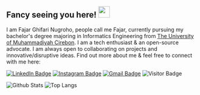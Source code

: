 ## Fancy seeing you here! <img src="https://raw.githubusercontent.com/fajarghifar/fajarghifar/master/wave.gif" width="30px">

I am Fajar Ghifari Nugroho, people call me Fajar, currently pursuing my bachelor's degree majoring in Informatics Engineering from [The University of Muhammadiyah Cirebon](https://www.umc.ac.id/). I am a tech enthusiast & an open-source advocate. I am always open to collaborating on projects and innovative/disruptive ideas. Find out more about me & feel free to connect with me here:


[![LinkedIn Badge](https://img.shields.io/badge/-FajarGhifari-blue?style=flat-square&logo=Linkedin&logoColor=white&link=https://www.linkedin.com/in/fajar-ghifari-nugroho/)](https://www.linkedin.com/in/fajar-ghifari-nugroho/)
[![Instagram Badge](https://img.shields.io/badge/-fajarghifar-DD2A7B?style=flat-square&logo=instagram&logoColor=white&link=https://www.instagram.com/fajarghifar)](https://www.instagram.com/fajarghifar)
[![Gmail Badge](https://img.shields.io/badge/-fajarghifari3@gmail.com-EA4335?style=flat-square&logo=Gmail&logoColor=white&link=mailto:fajarghifari3@gmail.com)](mailto:fajarghifari3@gmail.com)
![Visitor Badge](https://visitor-badge.laobi.icu/badge?page_id=fajaraldev)
<!-- [![Twitter Badge](https://img.shields.io/badge/-Fajaralg-55ACEE?style=flat-square&logo=twitter&logoColor=white&link=https://twitter.com/Fajaralg/)](https://twitter.com/Fajaralg) -->
<!--[![Blogger Badge](https://img.shields.io/badge/-fajaralDev-FF5722?style=flat-square&logo=&logoColor=white&link=https://fajaraldev.com/)](https://fajaraldev.com/)-->

<!-- ## ⚡ Technologies

![Apollo GraphQL](https://img.shields.io/badge/-Apollo%20GraphQL-311C87?style=flat-square&logo=apollo-graphql)
![Bootstrap](https://img.shields.io/badge/-Bootstrap-563D7C?style=flat-square&logo=bootstrap)
![CSS3](https://img.shields.io/badge/-CSS3-1572B6?style=flat-square&logo=css3)
![Firebase](https://img.shields.io/badge/-firebase-ffca28?style=flat-square&logo=firebase&logoColor=black)
![GitHub](https://img.shields.io/badge/-GitHub-181717?style=flat-square&logo=github)
![Git](https://img.shields.io/badge/-Git-black?style=flat-square&logo=git)
![GraphQL](https://img.shields.io/badge/-GraphQL-E10098?style=flat-square&logo=graphql)
![HTML5](https://img.shields.io/badge/-HTML5-E34F26?style=flat-square&logo=html5&logoColor=white)
![Hasura](https://img.shields.io/badge/-Hasura-1EB4D4?style=flat-square&logo=hasura&logoColor=white)
![Heroku](https://img.shields.io/badge/-Heroku-430098?style=flat-square&logo=heroku)
![JavaScript](https://img.shields.io/badge/-JavaScript-black?style=flat-square&logo=javascript)
![Material Ui](https://img.shields.io/badge/Material%20UI-007FFF?style=flat-square&logo=mui&logoColor=white)
![MongoDB](https://img.shields.io/badge/-MongoDB-black?style=flat-square&logo=mongodb)
![MySQL](https://img.shields.io/badge/-MySQL-white?style=flat-square&logo=mysql)
![Nodejs](https://img.shields.io/badge/-Node.js-339933?style=flat-square&logo=nodedotjs&logoColor=white)
![PHP](https://img.shields.io/badge/-PHP-black?style=flat-square&logo=php)
![PostgreSQL](https://img.shields.io/badge/-PostgreSQL-336791?style=flat-square&logo=postgresql)
![Postman](https://img.shields.io/badge/Postman-FF6C37?style=flat-square&logo=Postman&logoColor=white)
![Python](https://img.shields.io/badge/-Python-black?style=flat-square&logo=Python)
![React](https://img.shields.io/badge/-React-black?style=flat-square&logo=react) -->

![Github Stats](https://github-readme-stats.vercel.app/api?username=fajarghifar&count_private=true&show_icons=true&include_all_commits=true)
![Top Langs](https://github-readme-stats.vercel.app/api/top-langs/?username=fajarghifar&hide=TeX&layout=compact)

